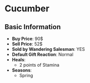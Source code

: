 # Cucumber

## Basic Information

- **Buy Price**: 90$
- **Sell Price**: 52$
- **Sold by Wandering Salesman**: YES
- **Default Gift Reaction**: Normal
- **Heals**:
  - 2 points of Stamina
- **Seasons**:
  - Spring